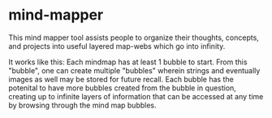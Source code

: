 # mind-mapper
This mind mapper tool assists people to organize their thoughts, concepts, and projects into useful layered map-webs which go into infinity.

It works like this: 
Each mindmap has at least 1 bubble to start. From this "bubble", one can create multiple "bubbles" wherein strings and eventually images as well may be stored for future recall. Each bubble has the potenital to have more bubbles created from the bubble in question, creating up to infinite layers of information that can be accessed at any time by browsing through the mind map bubbles. 
